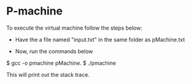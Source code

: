 # P-machine
To execute the virtual machine follow the steps below:

- Have the a file named "input.txt" in the same folder as pMachine.txt

- Now, run the commands below

$ gcc -o pmachine pMachine.
$ ./pmachine

This will print out the stack trace.
